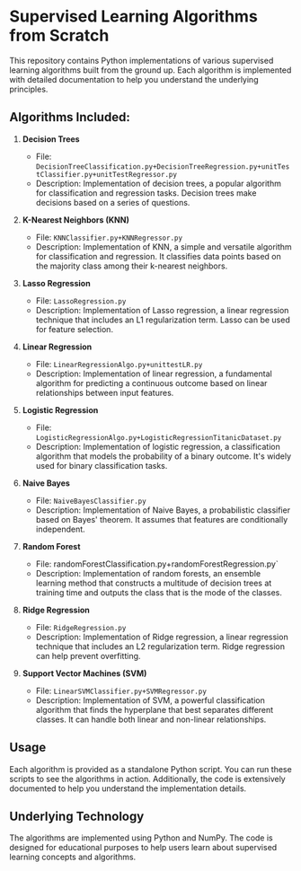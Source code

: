 # Supervised Learning Algorithms from Scratch

This repository contains Python implementations of various supervised learning algorithms built from the ground up. Each algorithm is implemented with detailed documentation to help you understand the underlying principles.

## Algorithms Included:

1. **Decision Trees**
   - File: `DecisionTreeClassification.py+DecisionTreeRegression.py+unitTestClassifier.py+unitTestRegressor.py`
   - Description: Implementation of decision trees, a popular algorithm for classification and regression tasks. Decision trees make decisions based on a series of questions.

2. **K-Nearest Neighbors (KNN)**
   - File: `KNNClassifier.py+KNNRegressor.py`
   - Description: Implementation of KNN, a simple and versatile algorithm for classification and regression. It classifies data points based on the majority class among their k-nearest neighbors.

3. **Lasso Regression**
   - File: `LassoRegression.py`
   - Description: Implementation of Lasso regression, a linear regression technique that includes an L1 regularization term. Lasso can be used for feature selection.

4. **Linear Regression**
   - File: `LinearRegressionAlgo.py+unittestLR.py`
   - Description: Implementation of linear regression, a fundamental algorithm for predicting a continuous outcome based on linear relationships between input features.

5. **Logistic Regression**
   - File: `LogisticRegressionAlgo.py+LogisticRegressionTitanicDataset.py`
   - Description: Implementation of logistic regression, a classification algorithm that models the probability of a binary outcome. It's widely used for binary classification tasks.

6. **Naive Bayes**
   - File: `NaiveBayesClassifier.py`
   - Description: Implementation of Naive Bayes, a probabilistic classifier based on Bayes' theorem. It assumes that features are conditionally independent.

7. **Random Forest**
   - File: randomForestClassification.py+randomForestRegression.py`
   - Description: Implementation of random forests, an ensemble learning method that constructs a multitude of decision trees at training time and outputs the class that is the mode of the classes.

8. **Ridge Regression**
   - File: `RidgeRegression.py`
   - Description: Implementation of Ridge regression, a linear regression technique that includes an L2 regularization term. Ridge regression can help prevent overfitting.

9. **Support Vector Machines (SVM)**
   - File: `LinearSVMClassifier.py+SVMRegressor.py`
   - Description: Implementation of SVM, a powerful classification algorithm that finds the hyperplane that best separates different classes. It can handle both linear and non-linear relationships.

## Usage

Each algorithm is provided as a standalone Python script. You can run these scripts to see the algorithms in action. Additionally, the code is extensively documented to help you understand the implementation details.


## Underlying Technology

The algorithms are implemented using Python and NumPy. The code is designed for educational purposes to help users learn about supervised learning concepts and algorithms.

